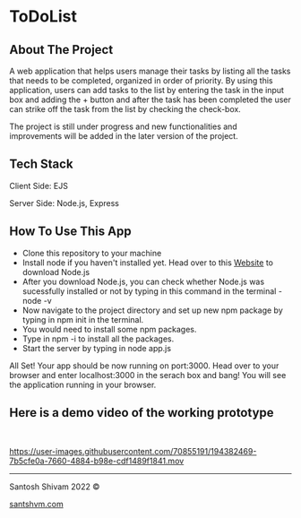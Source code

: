 # ToDoList
<h2>About The Project </h2> 
<p>A web application that helps users manage their tasks by listing all the tasks that needs to be completed, organized in order of priority. By using this application, users can add tasks to the list by entering the task in the input box and adding the + button and after the task has been completed the user can strike off the task from the list by checking the check-box. </p>

<p> The project is still under progress and new functionalities and improvements will be added in the later version of the project. </p>

<h2>Tech Stack</h2> 
<p>Client Side: EJS </p><p>
Server Side: Node.js, Express</p>
<h2>How To Use This App</h2>
<ul>
<li> Clone this repository to your machine </li> 
<li> Install node if you haven't installed yet. Head over to this <a href="https://nodejs.org/en/download/">Website</a> to download Node.js </li> 
<li> After you download Node.js, you can check whether Node.js was sucessfully installed or not by typing in this command in the terminal - node -v </li>
<li> Now navigate to the project directory and set up new npm package by typing in npm init in the terminal. 
<li> You would need to install some npm packages. </li> 
<li> Type in npm -i to install all the packages. </li> 
<li> Start the server by typing in node app.js </li>
</ul>

<p> All Set! Your app should be now running on port:3000. Head over to your browser and enter localhost:3000 in the serach box and bang! You will see the application running in your browser. 
<h2> Here is a demo video of the working prototype </h2>
<br>

https://user-images.githubusercontent.com/70855191/194382469-7b5cfe0a-7660-4884-b98e-cdf1489f1841.mov


<hr> 

<footer> 
<p>Santosh Shivam 2022 ©</p>

<p><a href="santshvm.com" target="_blank">santshvm.com</a></p>
</footer> 




